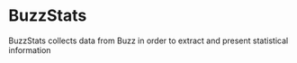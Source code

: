 # BuzzStats
BuzzStats collects data from Buzz in order to extract and present statistical information
